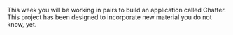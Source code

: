 This week you will be working in pairs to build an application called Chatter. This project has been designed to incorporate new 
material you do not know, yet. 
